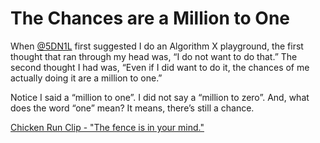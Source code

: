 # The Chances are a Million to One

When [@5DN1L](https://www.codingame.com/profile/bbb8f47ea4601179303c20acdbf5fb6c1904782) first suggested I do an Algorithm X playground, the first thought that ran through my head was, “I do not want to do that.” The second thought I had was, “Even if I did want to do it, the chances of me actually doing it are a million to one.” 

Notice I said a “million to one”. I did not say a “million to zero”. And, what does the word “one” mean? It means, there’s still a chance.

[Chicken Run Clip - "The fence is in your mind."](https://www.youtube.com/watch?v=92V7iTARGEg)

# 
